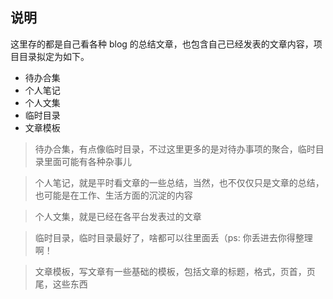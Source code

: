 ## 说明

这里存的都是自己看各种 blog 的总结文章，也包含自己已经发表的文章内容，项目目录拟定为如下。

- 待办合集
- 个人笔记
- 个人文集
- 临时目录
- 文章模板

> 待办合集，有点像临时目录，不过这里更多的是对待办事项的聚合，临时目录里面可能有各种杂事儿

> 个人笔记，就是平时看文章的一些总结，当然，也不仅仅只是文章的总结，也可能是在工作、生活方面的沉淀的内容

> 个人文集，就是已经在各平台发表过的文章

> 临时目录，临时目录最好了，啥都可以往里面丢（ps: 你丢进去你得整理啊！

> 文章模板，写文章有一些基础的模板，包括文章的标题，格式，页首，页尾，这些东西

